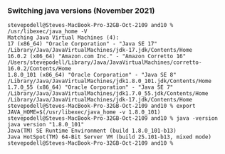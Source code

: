
### Switching java versions (November 2021)

    stevepodell@Steves-MacBook-Pro-32GB-Oct-2109 and10 % /usr/libexec/java_home -V
    Matching Java Virtual Machines (4):
    17 (x86_64) "Oracle Corporation" - "Java SE 17" /Library/Java/JavaVirtualMachines/jdk-17.jdk/Contents/Home
    16.0.2 (x86_64) "Amazon.com Inc." - "Amazon Corretto 16" /Users/stevepodell/Library/Java/JavaVirtualMachines/corretto-16.0.2/Contents/Home
    1.8.0_101 (x86_64) "Oracle Corporation" - "Java SE 8" /Library/Java/JavaVirtualMachines/jdk1.8.0_101.jdk/Contents/Home
    1.7.0_55 (x86_64) "Oracle Corporation" - "Java SE 7" /Library/Java/JavaVirtualMachines/jdk1.7.0_55.jdk/Contents/Home
    /Library/Java/JavaVirtualMachines/jdk-17.jdk/Contents/Home
    stevepodell@Steves-MacBook-Pro-32GB-Oct-2109 and10 % export JAVA_HOME=$(/usr/libexec/java_home -v 1.8.0_101)
    stevepodell@Steves-MacBook-Pro-32GB-Oct-2109 and10 % java -version
    java version "1.8.0_101"
    Java(TM) SE Runtime Environment (build 1.8.0_101-b13)
    Java HotSpot(TM) 64-Bit Server VM (build 25.101-b13, mixed mode)
    stevepodell@Steves-MacBook-Pro-32GB-Oct-2109 and10 % 
